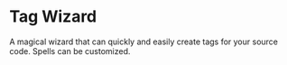 # Tag Wizard

A magical wizard that can quickly and easily create tags for your
source code. Spells can be customized.
